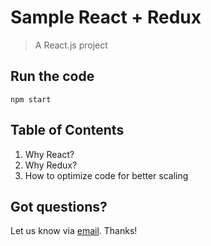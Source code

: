 # Sample React + Redux
> A React.js project

## Run the code

`npm start`

## Table of Contents

1. Why React?
2. Why Redux?
3. How to optimize code for better scaling

## Got questions?

Let us know via [email](giangdao@success-ss.com.vn). Thanks!
